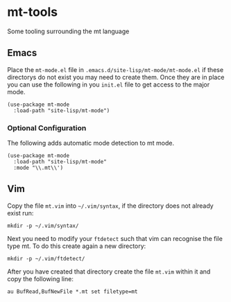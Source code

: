 # mt-tools
Some tooling surrounding the mt language

## Emacs
Place the `mt-mode.el` file in `.emacs.d/site-lisp/mt-mode/mt-mode.el` if these directorys do not exist you may need to create them. Once they are in place you can use the following in you `init.el` file to get access to the major mode.

``` emacs-lisp
(use-package mt-mode
  :load-path "site-lisp/mt-mode")
```


### Optional Configuration
The following adds automatic mode detection to mt mode.
``` emacs-lisp
(use-package mt-mode
  :load-path "site-lisp/mt-mode"
  :mode "\\.mt\\')
```
## Vim 

Copy the file `mt.vim` into `~/.vim/syntax`, if the directory does not already exist run:
```
mkdir -p ~/.vim/syntax/
```

Next you need to modify your `ftdetect` such that vim can recognise the file type mt.
To do this create again a new directory:
```
mkdir -p ~/.vim/ftdetect/
```

After you have created that directory create the file `mt.vim` within it and copy the following line:
```
au BufRead,BufNewFile *.mt set filetype=mt
```

